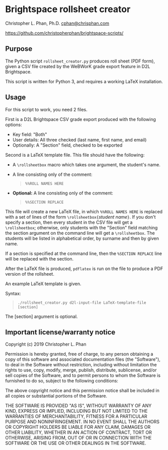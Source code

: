 # Brightspace rollsheet creator

Christopher L. Phan, Ph.D. <cphan@chrisphan.com>

<https://github.com/christopherphan/brightspace-scripts/>

## Purpose

The Python script ``rollsheet_creator.py`` produces roll sheet (PDF form), given a CSV file created by the WeBWorK grade export feature in D2L Brightspace.

This script is written for Python 3, and requires a working LaTeX installation.

## Usage

For this script to work, you need 2 files.

First is a D2L Brightspace CSV grade export produced with the following
options:

* Key field: "Both"
* User details: All three checked (last name, first name, and email)
* Optionally: A "Section" field, checked to be exported

Second is a LaTeX template file. This file should have the following:

* A ``\rollsheetbox`` macro which takes one argument, the student's name.
* A line consisting only of the comment:

   > ``%%ROLL NAMES HERE``

* **Optional:** A line consisting only of the comment:

   > ``%%SECTION REPLACE``

This file will create a new LaTeX file, in which ``%%ROLL NAMES HERE`` is replaced with a set of lines of the form ``\rollsheetbox{``*student name*``}``. If you don't specify a section, then every student in the CSV file will get a ``\rollsheetbox``; otherwise, only students with the "Section" field matching the section argument on the command line will get a ``\rollsheetbox``. The students will be listed in alphabetical order, by surname and then by given name.

If a section is specified at the command line, then the ``%SECTION REPLACE`` line will be replaced with the section.

After the LaTeX file is produced, ``pdflatex`` is run on the file to produce a PDF version of the rollsheet.

An example LaTeX template is given.

Syntax:
>  ``./rollsheet_creator.py d2l-input-file LaTeX-template-file [section]``

The [section] argument is optional.

## Important license/warranty notice

Copyright (c) 2019 Christopher L. Phan

Permission is hereby granted, free of charge, to any person obtaining a copy of this software and associated documentation files (the "Software"), to deal in the Software without restriction, including without limitation the rights to use, copy, modify, merge, publish, distribute, sublicense, and/or sell copies of the Software, and to permit persons to whom the Software is furnished to do so, subject to the following conditions:

The above copyright notice and this permission notice shall be included in all copies or substantial portions of the Software.

THE SOFTWARE IS PROVIDED "AS IS", WITHOUT WARRANTY OF ANY KIND, EXPRESS OR IMPLIED, INCLUDING BUT NOT LIMITED TO THE WARRANTIES OF MERCHANTABILITY, FITNESS FOR A PARTICULAR PURPOSE AND NONINFRINGEMENT. IN NO EVENT SHALL THE AUTHORS OR COPYRIGHT HOLDERS BE LIABLE FOR ANY CLAIM, DAMAGES OR OTHER LIABILITY, WHETHER IN AN ACTION OF CONTRACT, TORT OR OTHERWISE, ARISING FROM, OUT OF OR IN CONNECTION WITH THE SOFTWARE OR THE USE OR OTHER DEALINGS IN THE SOFTWARE.
